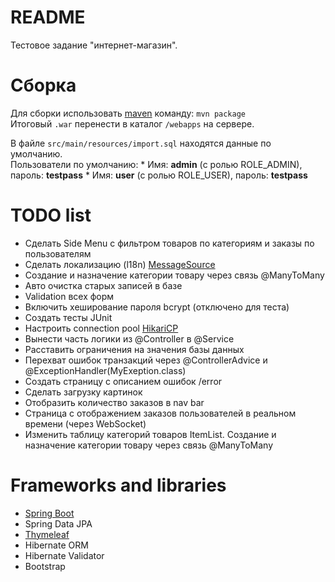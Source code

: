 # README

Тестовое задание "интернет-магазин".

# Сборка

Для сборки использовать [maven](https://maven.apache.org/) команду: ```mvn package```  
Итоговый ```.war``` перенести в каталог ```/webapps``` на сервере.

В файле ```src/main/resources/import.sql``` находятся данные по умолчанию.  
Пользователи по умолчанию:
	* Имя: **admin** (с ролью ROLE_ADMIN), пароль: **testpass**
	* Имя: **user** (с ролью ROLE_USER), пароль: **testpass**
	
	
# TODO list

* Сделать Side Menu с фильтром товаров по категориям и заказы по пользователям
* Сделать локализацию (l18n) [MessageSource](http://docs.spring.io/spring/docs/current/javadoc-api/org/springframework/context/MessageSource.html)
* Создание и назначение категории товару через связь @ManyToMany
* Авто очистка старых записей в базе
* Validation всех форм
* Включить хеширование пароля bcrypt (отключено для теста)
* Создать тесты JUnit
* Настроить connection pool [HikariCP](https://brettwooldridge.github.io/HikariCP/)
* Вынести часть логики из @Controller в @Service
* Расставить ограничения на значения базы данных
* Перехват ошибок транзакций через @ControllerAdvice и @ExceptionHandler(MyExeption.class)
* Создать страницу с описанием ошибок /error
* Сделать загрузку картинок
* Отобразить количество заказов в nav bar
* Страница с отображением заказов пользователей в реальном времени (через WebSocket)
* Изменить таблицу категорий товаров ItemList. Создание и назначение категории товару через связь @ManyToMany

# Frameworks and libraries

* [Spring Boot](http://projects.spring.io/spring-boot/)
* Spring Data JPA
* [Thymeleaf](www.thymeleaf.org)
* Hibernate ORM
* Hibernate Validator
* Bootstrap